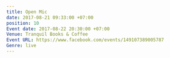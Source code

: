 ```yaml
---
title: Open Mic
date: 2017-08-21 09:33:00 +07:00
position: 10
Event date: 2017-08-22 20:30:00 +07:00
Venue: Tranquil Books & Coffee
Event URL: https://www.facebook.com/events/149107389005787
Genre: live
---
```


